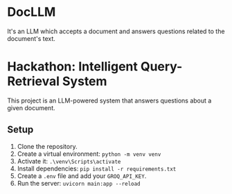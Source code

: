# DocLLM
It's an LLM which accepts a document and answers questions related to the document's text.
# Hackathon: Intelligent Query-Retrieval System

This project is an LLM-powered system that answers questions about a given document.

## Setup
1. Clone the repository.
2. Create a virtual environment: `python -m venv venv`
3. Activate it: `.\venv\Scripts\activate`
4. Install dependencies: `pip install -r requirements.txt`
5. Create a `.env` file and add your `GROQ_API_KEY`.
6. Run the server: `uvicorn main:app --reload`
